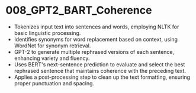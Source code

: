 # 008_GPT2_BART_Coherence
- Tokenizes input text into sentences and words, employing NLTK for basic linguistic processing.
- Identifies synonyms for word replacement based on context, using WordNet for synonym retrieval.
- GPT-2 to generate multiple rephrased versions of each sentence, enhancing variety and fluency.
- Uses BERT's next-sentence prediction to evaluate and select the best rephrased sentence that maintains coherence with the preceding text.
- Applies a post-processing step to clean up the text formatting, ensuring proper punctuation and spacing.